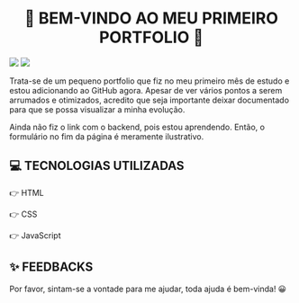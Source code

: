 <h1 align='center'>🌋 BEM-VINDO AO MEU PRIMEIRO PORTFOLIO 🌋</h1>
<p align="left"><a href='www.linkedin.com/in/pedro-hc-meireles' target='_blank'><img src='https://img.shields.io/badge/LinkedIn-0077B5?style=for-the-badge&logo=linkedin&logoColor=white' target='_blank'></a> <a href="mailto:pedrohcmeirelles@gmail.com"><img src='https://img.shields.io/badge/Gmail-D14836?style=for-the-badge&logo=gmail&logoColor=white' target='_blank'></a></p>
<p>Trata-se de um pequeno portfolio que fiz no meu primeiro mês de estudo e estou adicionando ao GitHub agora. Apesar de ver vários pontos a serem arrumados e otimizados, acredito que seja importante deixar documentado para que se possa visualizar a minha evolução.</p>
<p> Ainda não fiz o link com o backend, pois estou aprendendo. Então, o formulário no fim da página é meramente ilustrativo.</p>

<h2 align='left'>💻 TECNOLOGIAS UTILIZADAS</h2>
<p>👉 HTML </p>
<p>👉 CSS </p>
<p>👉 JavaScript </p>


<h2 align='left'>✨ FEEDBACKS</h2>
<p>Por favor, sintam-se a vontade para me ajudar, toda ajuda é bem-vinda! 😀</p>
